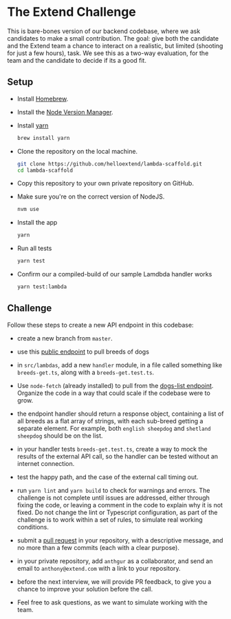 # The Extend Challenge

This is bare-bones version of our backend codebase, where we ask candidates to make a small contribution. The goal: give both the candidate and the Extend team a chance to interact on a realistic, but limited (shooting for just a few hours), task. We see this as a two-way evaluation, for the team and the candidate to decide if its a good fit.

## Setup

- Install [Homebrew](https://brew.sh/).

- Install the [Node Version Manager](https://github.com/creationix/nvm).

- Install [yarn](https://www.npmjs.com/package/yarn)

  ```bash
  brew install yarn
  ```

- Clone the repository on the local machine.

  ```bash
  git clone https://github.com/helloextend/lambda-scaffold.git
  cd lambda-scaffold
  ```

- Copy this repository to your own private repository on GitHub.

- Make sure you're on the correct version of NodeJS.

  ```bash
  nvm use
  ```

- Install the app

  ```bash
  yarn
  ```

- Run all tests

  ```bash
  yarn test
  ```

- Confirm our a compiled-build of our sample Lamdbda handler works

  ```bash
  yarn test:lambda
  ```

## Challenge

Follow these steps to create a new API endpoint in this codebase:

- create a new branch from `master`.

- use this [public endpoint](https://dog.ceo/api/breeds/list/all) to pull breeds of dogs

- in `src/lambdas`, add a new `handler` module, in a file called something like `breeds-get.ts`, along with a `breeds-get.test.ts`.

- Use `node-fetch` (already installed) to pull from the [dogs-list endpoint](https://dog.ceo/api/breeds/list/all). Organize the code in a way that could scale if the codebase were to grow.

- the endpoint handler should return a response object, containing a list of all breeds as a flat array of strings, with each sub-breed getting a separate element. For example, both `english sheepdog` and `shetland sheepdog` should be on the list.

- in your handler tests `breeds-get.test.ts`, create a way to mock the results of the external API call, so the handler can be tested without an internet connection.

- test the happy path, and the case of the external call timing out.

- run `yarn lint` and `yarn build` to check for warnings and errors. The challenge is not complete until issues are addressed, either through fixing the code, or leaving a comment in the code to explain why it is not fixed. Do not change the lint or Typescript configuration, as part of the challenge is to work within a set of rules, to simulate real working conditions.

- submit a [pull request](https://help.github.com/en/github/collaborating-with-issues-and-pull-requests/creating-a-pull-request) in your repository, with a descriptive message, and no more than a few commits (each with a clear purpose).

- in your private repository, add `anthgur` as a collaborator, and send an email to `anthony@extend.com` with a link to your repository.

- before the next interview, we will provide PR feedback, to give you a chance to improve your solution before the call.

- Feel free to ask questions, as we want to simulate working with the team.
